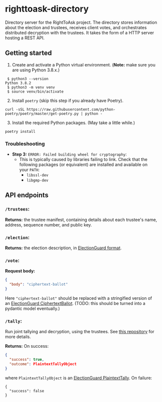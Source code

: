 # righttoask-directory
Directory server for the RightToAsk project. The directory stores information about the election and trustees, receives
client votes, and orchestrates distributed decryption with the trustees. It takes the form of a HTTP server hosting a
REST API. 

## Getting started
1. Create and activate a Python virtual environment. (**Note:** make sure you are using Python 3.8.x.)
```
 $ python3 --version
Python 3.8.2
 $ python3 -m venv venv      
 $ source venv/bin/activate
```
2. Install `poetry` (skip this step if you already have Poetry).
```
curl -sSL https://raw.githubusercontent.com/python-poetry/poetry/master/get-poetry.py | python -
```
3. Install the required Python packages. (May take a little while.)
```
poetry install
```

### Troubleshooting
* **Step 3:** `ERROR: Failed building wheel for cryptography`:
    * This is typically caused by libraries failing to link. Check that the following packages (or equivalent) are installed
      and available on your `PATH`:
        - `libssl-dev`
        - `libgmp-dev`
    
## API endpoints
### `/trustees`:
**Returns:** the trustee manifest, containing details about each trustee's name, address, sequence number, and public key.

### `/election`:
**Returns:** the election description, in [ElectionGuard format](https://microsoft.github.io/electionguard-python/Election_Manifest/).

### `/vote`:
**Request body:**
```json
{
  "body": "ciphertext-ballot"
}
```
Here `"ciphertext-ballot"` should be replaced with a stringified version of an [ElectionGuard CiphertextBallot](https://github.com/microsoft/electionguard-python/blob/main/src/electionguard/ballot.py#L638).
(TODO: this should be turned into a pydantic model eventually.)

### `/tally`:
Run joint tallying and decryption, using the trustees. See [this repository](https://github.com/RightToAskOrg/righttoask-trustee) for more details.

**Returns:**
On success:
```json
{
  "success": true,
  "outcome": PlaintextTallyObject
}
```
where `PlaintextTallyObject` is an [ElectionGuard PlaintextTally](https://github.com/microsoft/electionguard-python/blob/main/src/electionguard/tally.py#L168).
On failure:
```josn
{
  "success": false
}
```
